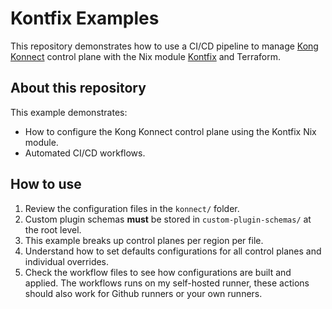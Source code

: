 # Kontfix Examples

This repository demonstrates how to use a CI/CD pipeline to manage [Kong Konnect](https://cloud.konghq.com/) control plane with the Nix module [Kontfix](https://github.com/liyangau/kontfix) and Terraform.

## About this repository

This example demonstrates:
- How to configure the Kong Konnect control plane using the Kontfix Nix module.
- Automated CI/CD workflows.

## How to use

1. Review the configuration files in the `konnect/` folder.
2. Custom plugin schemas **must** be stored in `custom-plugin-schemas/` at the root level.
3. This example breaks up control planes per region per file.
4. Understand how to set defaults configurations for all control planes and individual overrides.
5. Check the workflow files to see how configurations are built and applied. The workflows runs on my self-hosted runner, these actions should also work for Github runners or your own runners.
